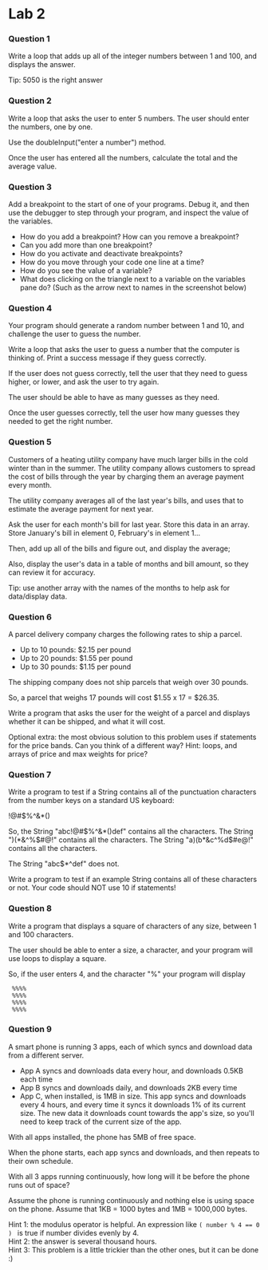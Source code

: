 # Lab 2 

### Question 1

Write a loop that adds up all of the integer numbers between 1 and 100, and displays the answer.

Tip: 5050 is the right answer

### Question 2
    
Write a loop that asks the user to enter 5 numbers. The user should enter the numbers, one by one.

Use the doubleInput("enter a number") method.

Once the user has entered all the numbers, calculate the total and the average value.

### Question 3

Add a breakpoint to the start of one of your programs. Debug it, and then use the debugger to step through your program, and inspect the value of the variables.

* How do you add a breakpoint? How can you remove a breakpoint?
* Can you add more than one breakpoint?
* How do you activate and deactivate breakpoints?
* How do you move through your code one line at a time?
* How do you see the value of a variable?
* What does clicking on the triangle next to a variable on the variables pane do? (Such as the arrow next to names in the screenshot below)

### Question 4

Your program should generate a random number between 1 and 10, and challenge the user to guess the number.

 Write a loop that asks the user to guess a number that the computer is thinking of. Print a success message if they guess correctly.

 If the user does not guess correctly, tell the user that they need to guess
 higher, or lower, and ask the user to try again.

 The user should be able to have as many guesses as they need.

 Once the user guesses correctly, tell the user how many guesses they needed to get the right number.


### Question 5

 Customers of a heating utility company have much larger bills in the cold winter than in the summer.
 The utility company allows customers to spread the cost of bills through the year by
  charging them an average payment every month.
 
  The utility company averages all of the last year's bills, and uses that to estimate the
  average payment for next year.
 
  Ask the user for each month's bill for last year.
  Store this data in an array.
  Store January's bill in element 0, February's in element 1...
 
  Then, add up all of the bills and figure out, and display the average;
 
  Also, display the user's data in a table of months and bill amount, so they can review it for accuracy.
 
  Tip: use another array with the names of the months to help ask for data/display data.

### Question 6

 A parcel delivery company charges the following rates to ship a parcel.

 *	Up to 10 pounds: $2.15 per pound
 *	Up to 20 pounds: $1.55 per pound
 *	Up to 30 pounds: $1.15 per pound

 The shipping company does not ship parcels that weigh over 30 pounds.

 So, a parcel that weighs 17 pounds will cost $1.55 x 17 = $26.35.

 Write a program that asks the user for the weight of a parcel and displays whether it can be shipped, and what it will cost.

 Optional extra: the most obvious solution to this problem uses if statements for the price bands. Can you think of a different way?  Hint:  loops, and arrays of price and max weights for price?


### Question 7

  Write a program to test if a String contains all of the
  punctuation characters from the number keys on a standard US keyboard:

  !@#$%^&*()
 
 So, the String "abc!@#$%^&*()def" contains all the characters.
 The String ")(*&^%$#@!" contains all the characters.
 The String "a)(b*&c^%d$#e@!" contains all the characters.
 
 The String "abc$*^def" does not.

  Write a program to test if an example String contains all of these characters or not.
  Your code should NOT use 10 if statements!


### Question 8

 
Write a program that displays a square of characters of any size, between 1 and 100 characters.
 
The user should be able to enter a size, a character, and your program will use loops to display a square.
 
So, if the user enters 4, and the character "%" your program will display

```
 %%%%
 %%%%
 %%%%
 %%%%
```

### Question 9


A smart phone is running 3 apps, each of which syncs and download data from a different server.

 * App A syncs and downloads data every hour, and downloads 0.5KB each time
 * App B syncs and downloads daily, and downloads 2KB every time
 * App C, when installed, is 1MB in size. This app syncs and downloads every 4 hours, and every time it syncs it downloads 1% of its current size. The new data it downloads count towards the app's size, so you'll need to keep track of the current size of the app.

With all apps installed, the phone has 5MB of free space.
 
When the phone starts, each app syncs and downloads, and then repeats to their own schedule.

With all 3 apps running continuously, how long will it be before the phone runs out of space?

Assume the phone is running continuously and nothing else is using space on the phone.
Assume that 1KB = 1000 bytes and 1MB = 1000,000 bytes.

Hint 1: the modulus operator is helpful. An expression like  ` ( number % 4 == 0 )  ` is true if number divides evenly by 4.  
Hint 2: the answer is several thousand hours.  
Hint 3: This problem is a little trickier than the other ones, but it can be done :)
